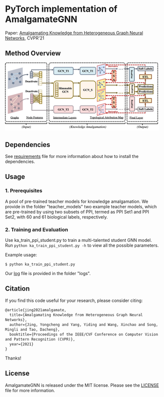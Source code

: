 # PyTorch implementation of AmalgamateGNN

Paper: [Amalgamating Knowledge from Heterogeneous Graph Neural Networks](https://openaccess.thecvf.com/content/CVPR2021/papers/Jing_Amalgamating_Knowledge_From_Heterogeneous_Graph_Neural_Networks_CVPR_2021_paper.pdf), CVPR'21

## Method Overview

![](./asserts/overview.jpg)

## Dependencies

See [requirements](requirements.txt) file for more information
about how to install the dependencies.

## Usage

### 1. Prerequisites

A pool of pre-trained teacher models for knowledge amalgamation. We provide in the folder "teacher_models" two example teacher models, which are pre-trained by using two subsets of PPI, termed as PPI Set1 and PPI Set2, with 60 and 61 biological labels, respectively.

### 2. Training and Evaluation

Use ka_train_ppi_student.py to train a multi-talented student GNN model. Run `python ka_train_ppi_student.py -h` to view all the possible parameters.

Example usage:

```
$ python ka_train_ppi_student.py
```

Our [log](logs/log_student.txt) file is provided in the folder "logs".

## Citation

If you find this code useful for your research, please consider citing:
```
@article{jing2021amalgamate,
  title={Amalgamating Knowledge from Heterogeneous Graph Neural Networks},
  author={Jing, Yongcheng and Yang, Yiding and Wang, Xinchao and Song, Mingli and Tao, Dacheng},
  booktitle={Proceedings of the IEEE/CVF Conference on Computer Vision and Pattern Recognition (CVPR)},
  year={2021}
}
```
Thanks!

## License

AmalgamateGNN is released under the MIT license. Please see the [LICENSE](LICENSE) file for more information.
